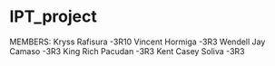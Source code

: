 # IPT_project

MEMBERS:
  Kryss Rafisura -3R10
  Vincent Hormiga -3R3
  Wendell Jay Camaso -3R3
  King Rich Pacudan -3R3
  Kent Casey Soliva -3R3
